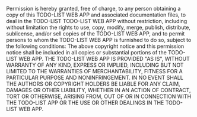 Permission is hereby granted, free of charge, to any person obtaining a copy of this TODO-LIST WEB APP and associated documentation files, to deal in the TODO-LIST TODO-LIST WEB APP without restriction, including without limitation the rights to use, copy, modify, merge, publish, distribute, sublicense, and/or sell copies of the TODO-LIST WEB APP, and to permit persons to whom the TODO-LIST WEB APP is furnished to do so, subject to the following conditions:
The above copyright notice and this permission notice shall be included in all copies or substantial portions of the TODO-LIST WEB APP.
THE TODO-LIST WEB APP IS PROVIDED "AS IS", WITHOUT WARRANTY OF ANY KIND, EXPRESS OR IMPLIED, INCLUDING BUT NOT LIMITED TO THE WARRANTIES OF MERCHANTABILITY, FITNESS FOR A PARTICULAR PURPOSE AND NONINFRINGEMENT. IN NO EVENT SHALL THE AUTHORS OR COPYRIGHT HOLDERS BE LIABLE FOR ANY CLAIM, DAMAGES OR OTHER LIABILITY, WHETHER IN AN ACTION OF CONTRACT, TORT OR OTHERWISE, ARISING FROM, OUT OF OR IN CONNECTION WITH THE TODO-LIST APP OR THE USE OR OTHER DEALINGS IN THE TODO-LIST WEB APP.
